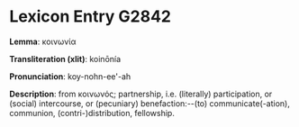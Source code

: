 # Lexicon Entry G2842

**Lemma**: κοινωνία

**Transliteration (xlit)**: koinōnía

**Pronunciation**: koy-nohn-ee'-ah

**Description**:
from κοινωνός; partnership, i.e. (literally) participation, or (social) intercourse, or (pecuniary) benefaction:--(to) communicate(-ation), communion, (contri-)distribution, fellowship.

